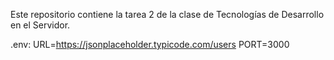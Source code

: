 Este repositorio contiene la tarea 2 de la clase de Tecnologías de Desarrollo en el Servidor.

.env:
URL=https://jsonplaceholder.typicode.com/users
PORT=3000
